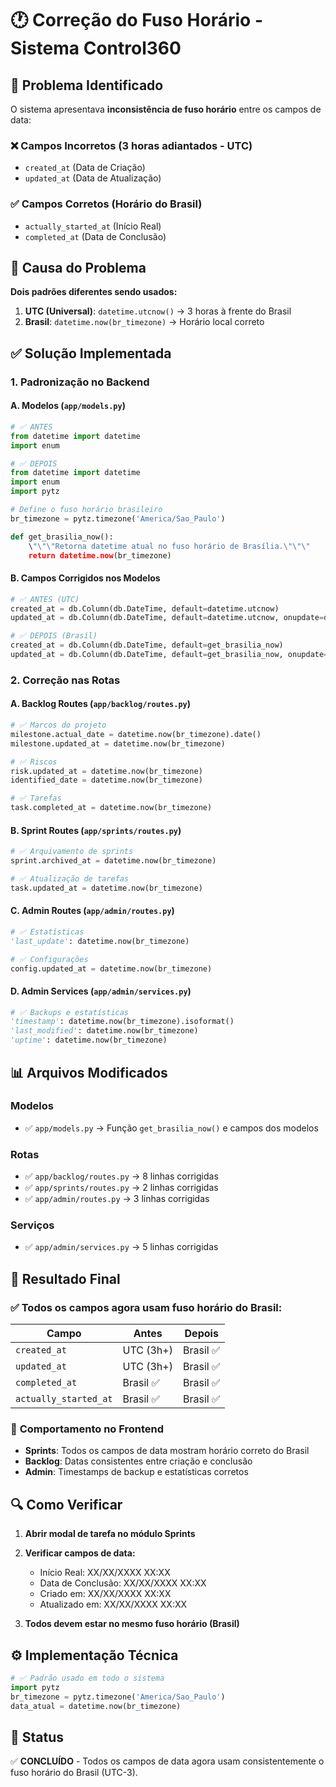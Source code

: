 # 🕐 Correção do Fuso Horário - Sistema Control360

## 🎯 Problema Identificado

O sistema apresentava **inconsistência de fuso horário** entre os campos de data:

### ❌ **Campos Incorretos** (3 horas adiantados - UTC)
- `created_at` (Data de Criação)
- `updated_at` (Data de Atualização)

### ✅ **Campos Corretos** (Horário do Brasil)
- `actually_started_at` (Início Real)
- `completed_at` (Data de Conclusão)

## 🔧 Causa do Problema

**Dois padrões diferentes sendo usados:**

1. **UTC (Universal)**: `datetime.utcnow()` → 3 horas à frente do Brasil
2. **Brasil**: `datetime.now(br_timezone)` → Horário local correto

## ✅ Solução Implementada

### 1. **Padronização no Backend**

#### A. **Modelos (`app/models.py`)**
```python
# ✅ ANTES
from datetime import datetime
import enum

# ✅ DEPOIS
from datetime import datetime
import enum
import pytz

# Define o fuso horário brasileiro
br_timezone = pytz.timezone('America/Sao_Paulo')

def get_brasilia_now():
    \"\"\"Retorna datetime atual no fuso horário de Brasília.\"\"\"
    return datetime.now(br_timezone)
```

#### B. **Campos Corrigidos nos Modelos**
```python
# ✅ ANTES (UTC)
created_at = db.Column(db.DateTime, default=datetime.utcnow)
updated_at = db.Column(db.DateTime, default=datetime.utcnow, onupdate=datetime.utcnow)

# ✅ DEPOIS (Brasil)
created_at = db.Column(db.DateTime, default=get_brasilia_now)
updated_at = db.Column(db.DateTime, default=get_brasilia_now, onupdate=get_brasilia_now)
```

### 2. **Correção nas Rotas**

#### A. **Backlog Routes (`app/backlog/routes.py`)**
```python
# ✅ Marcos do projeto
milestone.actual_date = datetime.now(br_timezone).date()
milestone.updated_at = datetime.now(br_timezone)

# ✅ Riscos
risk.updated_at = datetime.now(br_timezone)
identified_date = datetime.now(br_timezone)

# ✅ Tarefas
task.completed_at = datetime.now(br_timezone)
```

#### B. **Sprint Routes (`app/sprints/routes.py`)**
```python
# ✅ Arquivamento de sprints
sprint.archived_at = datetime.now(br_timezone)

# ✅ Atualização de tarefas
task.updated_at = datetime.now(br_timezone)
```

#### C. **Admin Routes (`app/admin/routes.py`)**
```python
# ✅ Estatísticas
'last_update': datetime.now(br_timezone)

# ✅ Configurações
config.updated_at = datetime.now(br_timezone)
```

#### D. **Admin Services (`app/admin/services.py`)**
```python
# ✅ Backups e estatísticas
'timestamp': datetime.now(br_timezone).isoformat()
'last_modified': datetime.now(br_timezone)
'uptime': datetime.now(br_timezone)
```

## 📊 **Arquivos Modificados**

### Modelos
- ✅ `app/models.py` → Função `get_brasilia_now()` e campos dos modelos

### Rotas
- ✅ `app/backlog/routes.py` → 8 linhas corrigidas
- ✅ `app/sprints/routes.py` → 2 linhas corrigidas  
- ✅ `app/admin/routes.py` → 3 linhas corrigidas

### Serviços
- ✅ `app/admin/services.py` → 5 linhas corrigidas

## 🎯 **Resultado Final**

### ✅ **Todos os campos agora usam fuso horário do Brasil:**

| Campo | Antes | Depois |
|-------|-------|---------|
| `created_at` | UTC (3h+) | Brasil ✅ |
| `updated_at` | UTC (3h+) | Brasil ✅ |
| `completed_at` | Brasil ✅ | Brasil ✅ |
| `actually_started_at` | Brasil ✅ | Brasil ✅ |

### 📱 **Comportamento no Frontend**

- **Sprints**: Todos os campos de data mostram horário correto do Brasil
- **Backlog**: Datas consistentes entre criação e conclusão
- **Admin**: Timestamps de backup e estatísticas corretos

## 🔍 **Como Verificar**

1. **Abrir modal de tarefa no módulo Sprints**
2. **Verificar campos de data:**
   - Início Real: XX/XX/XXXX XX:XX
   - Data de Conclusão: XX/XX/XXXX XX:XX  
   - Criado em: XX/XX/XXXX XX:XX
   - Atualizado em: XX/XX/XXXX XX:XX

3. **Todos devem estar no mesmo fuso horário (Brasil)**

## ⚙️ **Implementação Técnica**

```python
# ✅ Padrão usado em todo o sistema
import pytz
br_timezone = pytz.timezone('America/Sao_Paulo')
data_atual = datetime.now(br_timezone)
```

## 🚀 **Status**

✅ **CONCLUÍDO** - Todos os campos de data agora usam consistentemente o fuso horário do Brasil (UTC-3). 